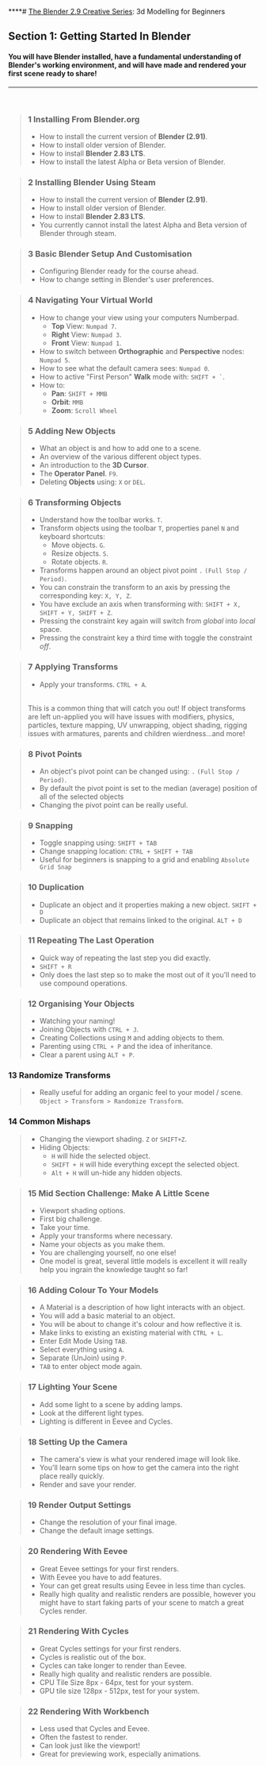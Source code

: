 ****# [The Blender 2.9 Creative Series](www.completeblendercreator.com): 3d Modelling for Beginners
## Section 1: Getting Started In Blender

#### You will have Blender installed, have a fundamental understanding of Blender's working environment, and will have made and rendered your first scene ready to share!

---

<br>

>### 1 Installing From Blender.org
>+ How to install the current version of **Blender (2.91)**.
>+ How to install older version of Blender.
>+ How to install **Blender 2.83 LTS**.
>+ How to install the latest Alpha or Beta version of Blender.

>### 2 Installing Blender Using Steam
>+ How to install the current version of **Blender (2.91)**.
>+ How to install older version of Blender.
>+ How to install **Blender 2.83 LTS**.
>+ You currently cannot install the latest Alpha and Beta version of Blender through steam.

>### 3 Basic Blender Setup And Customisation
>+ Configuring Blender ready for the course ahead.
>+ How to change setting in Blender's user preferences.

>### 4 Navigating Your Virtual World
>+ How to change your view using your computers Numberpad.
>   + **Top** View: `Numpad 7`.
>   + **Right** View: `Numpad 3`.
>   + **Front** View: `Numpad 1`.
> + How to switch between **Orthographic** and **Perspective** nodes: `Numpad 5`.
> + How to see what the default camera sees: `Numpad 0`. 
> + How to active "First Person" **Walk** mode with: `` SHIFT + ` ``.
>+ How to: 
>   + **Pan**: `SHIFT + MMB` 
>   + **Orbit**: `MMB` 
>   + **Zoom**: `Scroll Wheel`

>### 5 Adding New Objects
>+ What an object is and how to add one to a scene.
>+ An overview of the various different object types.
>+ An introduction to the **3D Cursor**.
>+ The **Operator Panel**. `F9`.
>+ Deleting **Objects** using: `X` or `DEL`.

>### 6 Transforming Objects
>+ Understand how the toolbar works. `T`.
>+ Transform objects using the toolbar `T`, properties panel `N` and keyboard shortcuts:
>   + Move objects. `G`.
>   + Resize objects. `S`.
>   + Rotate objects. `R`.
>+ Transforms happen around an object pivot point `.` `(Full Stop / Period)`.
>+ You can constrain the transform to an axis by pressing the corresponding key: `X, Y, Z`.
>+ You have exclude an axis when transforming with: `SHIFT + X, SHIFT + Y, SHIFT + Z`.
>+ Pressing the constraint key again will switch from *global* into *local* space.
>+ Pressing the constraint key a third time with toggle the constraint *off*.

>### 7 Applying Transforms
>+ Apply your transforms. `CTRL + A`.
><br>
>This is a common thing that will catch you out!  If object transforms are left un-applied you will have issues with modifiers, physics, particles, texture mapping, UV unwrapping, object shading, rigging issues with armatures, parents and children wierdness...and more!

>### 8 Pivot Points
>+ An object's pivot point can be changed using: `.` `(Full Stop / Period)`.
>+ By default the pivot point is set to the median (average) position of all of the selected objects
>+ Changing the pivot point can be really useful.

>### 9 Snapping
>+ Toggle snapping using: `SHIFT + TAB`
>+ Change snapping location: `CTRL + SHIFT + TAB`
>+ Useful for beginners is snapping to a grid and enabling `Absolute Grid Snap`

>### 10 Duplication
>+ Duplicate an object and it properties making a new object. `SHIFT + D`
>+ Duplicate an object that remains linked to the original. `ALT + D`

>### 11 Repeating The Last Operation
>+ Quick way of repeating the last step you did exactly.
>+ `SHIFT + R`
>+ Only does the last step so to make the most out of it you'll need to use compound operations.

>### 12 Organising Your Objects
>+ Watching your naming!
>+ Joining Objects with `CTRL + J`.
>+ Creating Collections using `M` and adding objects to them.
>+ Parenting using `CTRL + P` and the idea of inheritance.
>+ Clear a parent using `ALT + P`.

### 13 Randomize Transforms
>+ Really useful for adding an organic feel to your model / scene. `Object > Transform > Randomize Transform`.

### 14 Common Mishaps
>+ Changing the viewport shading. `Z` or `SHIFT+Z`.
>+ Hiding Objects:
>   + `H` will hide the selected object.
>   + `SHIFT + H` will hide everything except the selected object.
>   + `Alt + H` will un-hide any hidden objects.

>### 15 Mid Section Challenge: Make A Little Scene
>+ Viewport shading options.
>+ First big challenge.
>+ Take your time.
>+ Apply your transforms where necessary.
>+ Name your objects as you make them.
>+ You are challenging yourself, no one else!
>+ One model is great, several little models is excellent it will really help you ingrain the knowledge taught so far!

>### 16 Adding Colour To Your Models 
>+ A Material is a description of how light interacts with an object.
>+ You will add a basic material to an object.
>+ You will be about to change it's colour and how reflective it is.
>+ Make links to existing an existing material with `CTRL + L`.
>+ Enter Edit Mode Using `TAB`.
>+ Select everything using `A`.
>+ Separate (UnJoin) using `P`.
>+ `TAB` to enter object mode again.

>### 17 Lighting Your Scene
>+ Add some light to a scene by adding lamps.
>+ Look at the different light types.
>+ Lighting is different in Eevee and Cycles.

>### 18 Setting Up the Camera
>+ The camera's view is what your rendered image will look like.
>+ You'll learn some tips on how to get the camera into the right place really quickly.
>+ Render and save your render.

>### 19 Render Output Settings
>+ Change the resolution of your final image.
>+ Change the default image settings.

>### 20 Rendering With Eevee
>+ Great Eevee settings for your first renders.
>+ With Eevee you have to add features.
>+ Your can get great results using Eevee in less time than cycles.
>+ Really high quality and realistic renders are possible, however you might have to start faking parts of your scene to match a great Cycles render.

>### 21 Rendering With Cycles
>+ Great Cycles settings for your first renders.
>+ Cycles is realistic out of the box.
>+ Cycles can take longer to render than Eevee.
>+ Really high quality and realistic renders are possible.
>+ CPU Tile Size 8px - 64px, test for your system.
>+ GPU tile size 128px - 512px, test for your system.

>### 22 Rendering With Workbench
>+ Less used that Cycles and Eevee.
>+ Often the fastest to render.
>+ Can look just like the viewport!
>+ Great for previewing work, especially animations.
